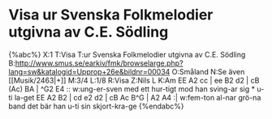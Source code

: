 # Visa  ur Svenska Folkmelodier utgivna av C.E. Södling

{%abc%}
X:1
T:Visa 
T:ur Svenska Folkmelodier utgivna av C.E. Södling
B:http://www.smus.se/earkiv/fmk/browselarge.php?lang=sw&katalogid=Upprop+26e&bildnr=00034
O:Småland
N:Se även [[Musik/2463|+]]
M:3/4
L:1/8
R:Visa
Z:Nils L
K:Am
EE A2 cc | ee B2 d2 | cB (Ac) BA | ^G2 E4 ::
w:ung-er-sven med ett hur-tigt mod han sving-ar sig * u-ti la-get
EE A2 B2 | cd e2 d2 | cB Ac B^G | A2 A4 :|
w:fem-ton al-nar grö-na band det bär han u-ti sin skjort-kra-ge
{%endabc%}
